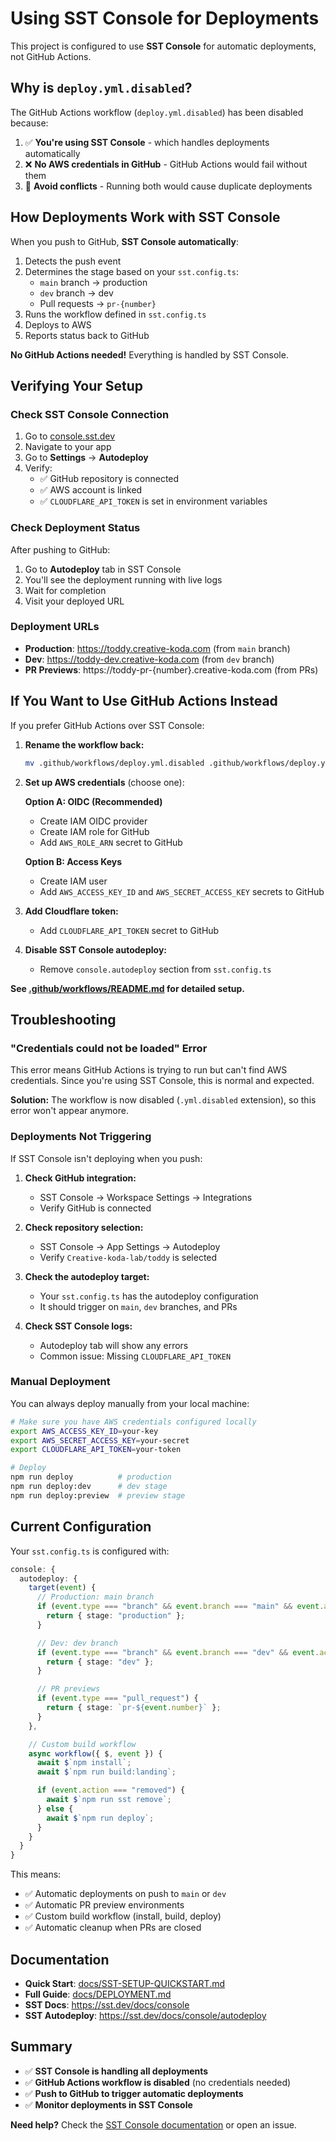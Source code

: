 # Using SST Console for Deployments

This project is configured to use **SST Console** for automatic deployments, not GitHub Actions.

## Why is `deploy.yml.disabled`?

The GitHub Actions workflow (`deploy.yml.disabled`) has been disabled because:

1. ✅ **You're using SST Console** - which handles deployments automatically
2. ❌ **No AWS credentials in GitHub** - GitHub Actions would fail without them
3. 🚫 **Avoid conflicts** - Running both would cause duplicate deployments

## How Deployments Work with SST Console

When you push to GitHub, **SST Console automatically**:

1. Detects the push event
2. Determines the stage based on your `sst.config.ts`:
   - `main` branch → production
   - `dev` branch → dev
   - Pull requests → `pr-{number}`
3. Runs the workflow defined in `sst.config.ts`
4. Deploys to AWS
5. Reports status back to GitHub

**No GitHub Actions needed!** Everything is handled by SST Console.

## Verifying Your Setup

### Check SST Console Connection

1. Go to [console.sst.dev](https://console.sst.dev)
2. Navigate to your app
3. Go to **Settings** → **Autodeploy**
4. Verify:
   - ✅ GitHub repository is connected
   - ✅ AWS account is linked
   - ✅ `CLOUDFLARE_API_TOKEN` is set in environment variables

### Check Deployment Status

After pushing to GitHub:

1. Go to **Autodeploy** tab in SST Console
2. You'll see the deployment running with live logs
3. Wait for completion
4. Visit your deployed URL

### Deployment URLs

- **Production**: https://toddy.creative-koda.com (from `main` branch)
- **Dev**: https://toddy-dev.creative-koda.com (from `dev` branch)
- **PR Previews**: https://toddy-pr-{number}.creative-koda.com (from PRs)

## If You Want to Use GitHub Actions Instead

If you prefer GitHub Actions over SST Console:

1. **Rename the workflow back:**
   ```bash
   mv .github/workflows/deploy.yml.disabled .github/workflows/deploy.yml
   ```

2. **Set up AWS credentials** (choose one):

   **Option A: OIDC (Recommended)**
   - Create IAM OIDC provider
   - Create IAM role for GitHub
   - Add `AWS_ROLE_ARN` secret to GitHub

   **Option B: Access Keys**
   - Create IAM user
   - Add `AWS_ACCESS_KEY_ID` and `AWS_SECRET_ACCESS_KEY` secrets to GitHub

3. **Add Cloudflare token:**
   - Add `CLOUDFLARE_API_TOKEN` secret to GitHub

4. **Disable SST Console autodeploy:**
   - Remove `console.autodeploy` section from `sst.config.ts`

**See [.github/workflows/README.md](.github/workflows/README.md) for detailed setup.**

## Troubleshooting

### "Credentials could not be loaded" Error

This error means GitHub Actions is trying to run but can't find AWS credentials. Since you're using SST Console, this is normal and expected.

**Solution:** The workflow is now disabled (`.yml.disabled` extension), so this error won't appear anymore.

### Deployments Not Triggering

If SST Console isn't deploying when you push:

1. **Check GitHub integration:**
   - SST Console → Workspace Settings → Integrations
   - Verify GitHub is connected

2. **Check repository selection:**
   - SST Console → App Settings → Autodeploy
   - Verify `Creative-koda-lab/toddy` is selected

3. **Check the autodeploy target:**
   - Your `sst.config.ts` has the autodeploy configuration
   - It should trigger on `main`, `dev` branches, and PRs

4. **Check SST Console logs:**
   - Autodeploy tab will show any errors
   - Common issue: Missing `CLOUDFLARE_API_TOKEN`

### Manual Deployment

You can always deploy manually from your local machine:

```bash
# Make sure you have AWS credentials configured locally
export AWS_ACCESS_KEY_ID=your-key
export AWS_SECRET_ACCESS_KEY=your-secret
export CLOUDFLARE_API_TOKEN=your-token

# Deploy
npm run deploy          # production
npm run deploy:dev      # dev stage
npm run deploy:preview  # preview stage
```

## Current Configuration

Your `sst.config.ts` is configured with:

```typescript
console: {
  autodeploy: {
    target(event) {
      // Production: main branch
      if (event.type === "branch" && event.branch === "main" && event.action === "pushed") {
        return { stage: "production" };
      }

      // Dev: dev branch
      if (event.type === "branch" && event.branch === "dev" && event.action === "pushed") {
        return { stage: "dev" };
      }

      // PR previews
      if (event.type === "pull_request") {
        return { stage: `pr-${event.number}` };
      }
    },

    // Custom build workflow
    async workflow({ $, event }) {
      await $`npm install`;
      await $`npm run build:landing`;

      if (event.action === "removed") {
        await $`npm run sst remove`;
      } else {
        await $`npm run deploy`;
      }
    }
  }
}
```

This means:
- ✅ Automatic deployments on push to `main` or `dev`
- ✅ Automatic PR preview environments
- ✅ Custom build workflow (install, build, deploy)
- ✅ Automatic cleanup when PRs are closed

## Documentation

- **Quick Start**: [docs/SST-SETUP-QUICKSTART.md](../../docs/SST-SETUP-QUICKSTART.md)
- **Full Guide**: [docs/DEPLOYMENT.md](../../docs/DEPLOYMENT.md)
- **SST Docs**: https://sst.dev/docs/console
- **SST Autodeploy**: https://sst.dev/docs/console/autodeploy

## Summary

- ✅ **SST Console is handling all deployments**
- ✅ **GitHub Actions workflow is disabled** (no credentials needed)
- ✅ **Push to GitHub to trigger automatic deployments**
- ✅ **Monitor deployments in SST Console**

**Need help?** Check the [SST Console documentation](https://sst.dev/docs/console) or open an issue.
